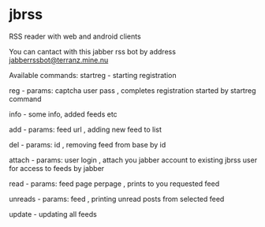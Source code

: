 jbrss
=====

RSS reader with web and android clients

You can cantact with this jabber rss bot by address jabberrssbot@terranz.mine.nu

Available commands:
startreg - starting registration

reg - params: captcha user pass , completes registration started by startreg command

info - some info, added feeds etc

add - params: feed url , adding new feed to list

del - params: id , removing feed from base by id

attach - params: user login , attach you jabber account to existing jbrss user for access to feeds by jabber

read - params: feed page perpage , prints to you requested feed

unreads - params: feed , printing unread posts from selected feed

update - updating all feeds